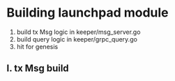 # Building launchpad module

1. build tx Msg logic in keeper/msg_server.go
2. build query logic in keeper/grpc_query.go
3. hit for genesis

## I. tx Msg build

